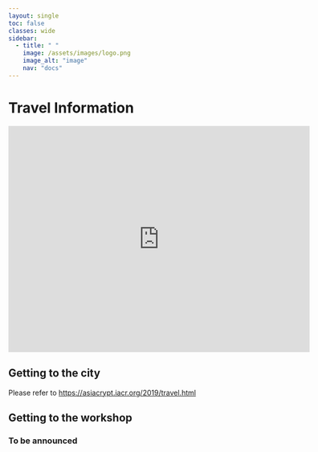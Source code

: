 ```yaml
---
layout: single
toc: false
classes: wide
sidebar:  
  - title: " "   
    image: /assets/images/logo.png
    image_alt: "image"
    nav: "docs"
---
```


# Travel Information

<iframe src="https://www.google.com/maps/embed?pb=!1m18!1m12!1m3!1d3282.034050924288!2d135.21759361484555!3d34.65384298044647!2m3!1f0!2f0!3f0!3m2!1i1024!2i768!4f13.1!3m3!1m2!1s0x600091f98081f443%3A0x31c1e17b437432c7!2sUniversity+of+Hyogo+Kobe+Campus+for+Information+Science!5e0!3m2!1sen!2sjp!4v1564814637042!5m2!1sen!2sjp" width="600" height="450" frameborder="0" style="border:0" allowfullscreen=""></iframe>

## Getting to the city
Please refer to <a href="https://asiacrypt.iacr.org/2019/travel.html">https://asiacrypt.iacr.org/2019/travel.html</a>
<!-- # by plane  -->

<!-- # by train  -->


## Getting to the workshop

### To be announced
<!--![Getting to Hyogo University](http://www.hyogo-dai.ac.jp/en/about/img/Access_img_01.png) -->

